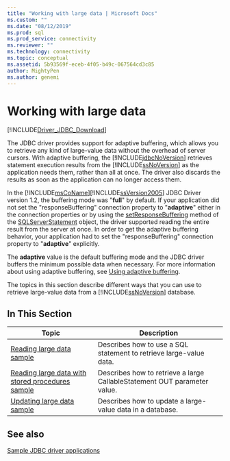 ```yaml
---
title: "Working with large data | Microsoft Docs"
ms.custom: ""
ms.date: "08/12/2019"
ms.prod: sql
ms.prod_service: connectivity
ms.reviewer: ""
ms.technology: connectivity
ms.topic: conceptual
ms.assetid: 5b93569f-eceb-4f05-b49c-067564cd3c85
author: MightyPen
ms.author: genemi
---
```

# Working with large data

[!INCLUDE[Driver_JDBC_Download](../../includes/driver_jdbc_download.md)]

The JDBC driver provides support for adaptive buffering, which allows you to retrieve any kind of large-value data without the overhead of server cursors. With adaptive buffering, the [!INCLUDE[jdbcNoVersion](../../includes/jdbcnoversion_md.md)] retrieves statement execution results from the [!INCLUDE[ssNoVersion](../../includes/ssnoversion-md.md)] as the application needs them, rather than all at once. The driver also discards the results as soon as the application can no longer access them.

In the [!INCLUDE[msCoName](../../includes/msconame_md.md)][!INCLUDE[ssVersion2005](../../includes/ssversion2005-md.md)] JDBC Driver version 1.2, the buffering mode was "**full**" by default. If your application did not set the "responseBuffering" connection property to "**adaptive**" either in the connection properties or by using the [setResponseBuffering](../../connect/jdbc/reference/setresponsebuffering-method-sqlserverstatement.md) method of the [SQLServerStatement](../../connect/jdbc/reference/sqlserverstatement-class.md) object, the driver supported reading the entire result from the server at once. In order to get the adaptive buffering behavior, your application had to set the "responseBuffering" connection property to "**adaptive**" explicitly.  
  
The **adaptive** value is the default buffering mode and the JDBC driver buffers the minimum possible data when necessary. For more information about using adaptive buffering, see [Using adaptive buffering](../../connect/jdbc/using-adaptive-buffering.md).  
  
 The topics in this section describe different ways that you can use to retrieve large-value data from a [!INCLUDE[ssNoVersion](../../includes/ssnoversion-md.md)] database.  
  
## In This Section  
  
| Topic                                                                                                                      | Description                                                              |
| -------------------------------------------------------------------------------------------------------------------------- | ------------------------------------------------------------------------ |
| [Reading large data sample](../../connect/jdbc/reading-large-data-sample.md)                                               | Describes how to use a SQL statement to retrieve large-value data.       |
| [Reading large data with stored procedures sample](../../connect/jdbc/reading-large-data-with-stored-procedures-sample.md) | Describes how to retrieve a large CallableStatement OUT parameter value. |
| [Updating large data sample](../../connect/jdbc/updating-large-data-sample.md)                                             | Describes how to update a large-value data in a database.                |
  
## See also

[Sample JDBC driver applications](../../connect/jdbc/sample-jdbc-driver-applications.md)  
